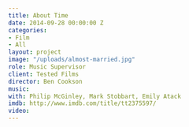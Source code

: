```yaml
---
title: About Time
date: 2014-09-28 00:00:00 Z
categories:
- Film
- All
layout: project
image: "/uploads/almost-married.jpg"
role: Music Supervisor
client: Tested Films
director: Ben Cookson
music: 
with: Philip McGinley, Mark Stobbart, Emily Atack
imdb: http://www.imdb.com/title/tt2375597/
video: 
---
```


